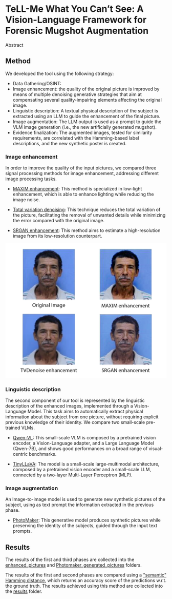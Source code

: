 # TeLL-Me What You Can’t See: A Vision-Language Framework for Forensic Mugshot Augmentation

Abstract

## Method

We developed the tool using the following strategy:
  - Data Gathering/OSINT:
  - Image enhancement: the quality of the original picture is improved by means of multiple denoising generative strategies that aim at compensating several quality-impairing elements affecting the original image.
  - Linguistic description: A textual physical description of the subject is extracted using an LLM to guide the enhancement of the final picture.
  - Image augmentation: The LLM output is used as a prompt to guide the VLM image generation (i.e., the new artificially generated mugshot).
  - Evidence finalization: The augmented images, tested for similarity requirements, are correlated with the Hamming-based label descriptions, and the new synthetic poster is created.

### Image enhancement
In order to improve the quality of the input pictures, we compared three signal processing methods for image enhancement, addressing different image processing tasks.

* [MAXIM enhancement](./code/enhancement_models/maxim_script.py): This method is specialized in low-light enhancement, which is able to enhance lighting while reducing the image noise. 

* [Total variation denoising](./code/enhancement_models/tvdenoise_script.py): This technique reduces the total variation of the picture, facilitating the removal of unwanted details while minimizing the error compared with the original image.

* [SRGAN enhancement](./code/enhancement_models/srgan_script.py): This method aims to estimate a high-resolution image from its low-resolution counterpart.

<p align="center">
  <img src="./images/repo_images/enhancements.png" alt="Sublime's custom image"/>
</p>


### Linguistic description
The second component of our tool is represented by the linguistic description of the enhanced images, implemented through a Vision-Language Model. This task aims to automatically extract physical information about the subject from one picture, without requiring explicit previous knowledge of their identity. 
We compare two small-scale pre-trained VLMs.

* [Qwen-VL](./code/vlm_models/qwen_script.py): This small-scale VLM is composed by a pretrained vision encoder, a Vision-Language adapter, and a Large Language Model (Qwen-7B), and shows good performances on a broad range of visual-centric benchmarks.

* [TinyLLaVA](./code/vlm_models/tinyllava_script.py): The model is a small-scale large-multimodal architecture, composed by a pretrained vision encoder and a small-scale LLM, connected by a two-layer Multi-Layer Perceptron (MLP).


### Image augmentation
An Image-to-image model is used to generate new synthetic pictures of the subject, using as text prompt the information extracted in the previous phase.

* [PhotoMaker](./code/generative_models/photomaker_script.py): This generative model produces synthetic pictures while preserving the identity of the subjects, guided through the input text prompts.


## Results
The results of the first and third phases are collected into the [enhanced_pictures](./images/enhanced_pictures) and [Photomaker_generated_pictures](./images/Photomaker_generated_pictures) folders.

The results of the first and second phases are compared using a ["semantic" Hamming distance](./results/metric_computation.ipynb), which returns an accuracy score of the predictions w.r.t. the ground truth.
The results achieved using this method are collected into the [results](.main/results) folder.
